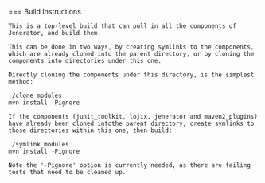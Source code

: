 === Build Instructions

    This is a top-level build that can pull in all the components of Jenerator, and build them.

    This can be done in two ways, by creating symlinks to the components, which are already cloned into the parent directory, or by cloning the components into directories under this one.

    Directly cloning the components under this directory, is the simplest method:

    ./clone_modules
    mvn install -Pignore

    If the components (junit_toolkit, lojix, jenerator and maven2_plugins) have already been cloned intothe parent directory, create symlinks to those directories within this one, then build:

    ./symlink_modules
    mvn install -Pignore

    Note the '-Pignore' option is currently needed, as there are failing tests that need to be cleaned up.
    